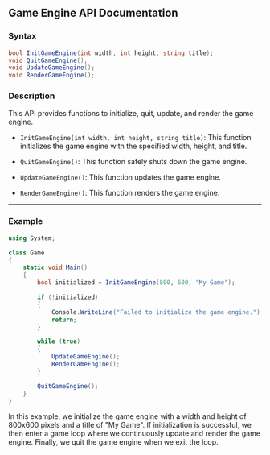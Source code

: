 ## Game Engine API Documentation

### Syntax

```csharp
bool InitGameEngine(int width, int height, string title);
void QuitGameEngine();
void UpdateGameEngine();
void RenderGameEngine();
```

### Description

This API provides functions to initialize, quit, update, and render the game engine.

- `InitGameEngine(int width, int height, string title)`: This function initializes the game engine with the specified width, height, and title.

- `QuitGameEngine()`: This function safely shuts down the game engine.

- `UpdateGameEngine()`: This function updates the game engine.

- `RenderGameEngine()`: This function renders the game engine.

---

### Example

```csharp
using System;

class Game
{
    static void Main()
    {
        bool initialized = InitGameEngine(800, 600, "My Game");

        if (!initialized)
        {
            Console.WriteLine("Failed to initialize the game engine.");
            return;
        }

        while (true)
        {
            UpdateGameEngine();
            RenderGameEngine();
        }

        QuitGameEngine();
    }
}
```

In this example, we initialize the game engine with a width and height of 800x600 pixels and a title of "My Game". If initialization is successful, we then enter a game loop where we continuously update and render the game engine. Finally, we quit the game engine when we exit the loop.